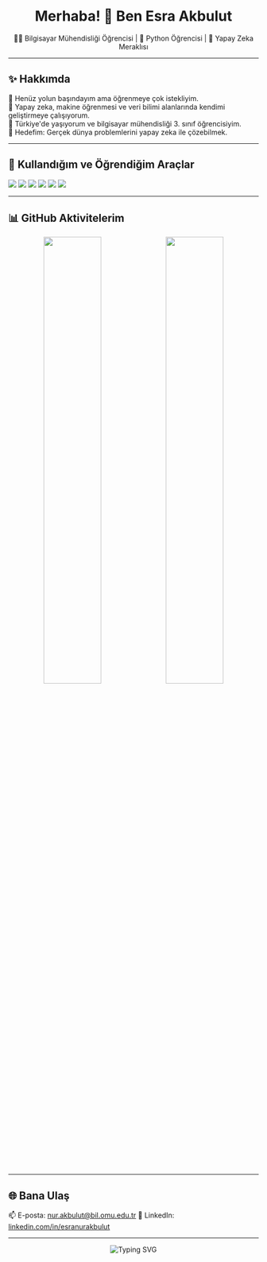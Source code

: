 <h1 align="center">Merhaba! 👋 Ben Esra Akbulut</h1>
<p align="center">👩‍💻 Bilgisayar Mühendisliği Öğrencisi | 🐍 Python Öğrencisi | 🤖 Yapay Zeka Meraklısı</p>

---

## ✨ Hakkımda

🌱 Henüz yolun başındayım ama öğrenmeye çok istekliyim.  
🧠 Yapay zeka, makine öğrenmesi ve veri bilimi alanlarında kendimi geliştirmeye çalışıyorum.  
📍 Türkiye'de yaşıyorum ve bilgisayar mühendisliği 3. sınıf öğrencisiyim.  
🎯 Hedefim: Gerçek dünya problemlerini yapay zeka ile çözebilmek.  

---

## 🔧 Kullandığım ve Öğrendiğim Araçlar

<p>
  <img src="https://img.shields.io/badge/Python-3776AB?style=flat-square&logo=python&logoColor=white" />
  <img src="https://img.shields.io/badge/NumPy-013243?style=flat-square&logo=numpy&logoColor=white" />
  <img src="https://img.shields.io/badge/Pandas-150458?style=flat-square&logo=pandas&logoColor=white" />
  <img src="https://img.shields.io/badge/Matplotlib-007ACC?style=flat-square&logo=matplotlib&logoColor=white" />
  <img src="https://img.shields.io/badge/Scikit--learn-F7931E?style=flat-square&logo=scikit-learn&logoColor=white" />
  <img src="https://img.shields.io/badge/Jupyter-F37626?style=flat-square&logo=jupyter&logoColor=white" />
</p>

---

## 📊 GitHub Aktivitelerim

<p align="center">
  <img src="https://github-readme-stats.vercel.app/api?username=esraakbulut&show_icons=true&theme=tokyonight" width="48%"/>
  <img src="https://github-readme-stats.vercel.app/api/top-langs/?username=esraakbulut&layout=compact&theme=tokyonight" width="48%"/>
</p>

---

## 🌐 Bana Ulaş

📫 E-posta: nur.akbulut@bil.omu.edu.tr
💼 LinkedIn: [linkedin.com/in/esranurakbulut](https://www.linkedin.com/in/esra-nur-akbulut-73618a2a3/) 

---

<p align="center">
  <img src="https://readme-typing-svg.herokuapp.com?font=Fira+Code&pause=1000&center=true&vCenter=true&width=400&lines=Her+g%C3%BCn+biraz+daha+iyi+olmak+i%C3%A7in+%F0%9F%92%AA;Yapay+zeka+ile+gelece%C4%9Fe+%F0%9F%9A%80;Hayal+et%2C+kodla%2C+in%C5%9Fa+et+%F0%9F%92%BB" alt="Typing SVG" />
</p>
